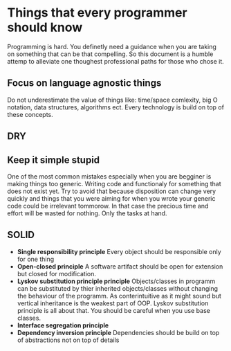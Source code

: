 # Things that every programmer should know
Programming is hard. You definetly need a guidance when you are taking on something that can be that compelling. So this document is a humble attemp to alleviate one thoughest professional paths for those who chose it.

## Focus on language agnostic things
Do not underestimate the value of things like: time/space comlexity, big O notation, data structures, algorithms ect. Every technology is build on top of these concepts.

## DRY

## Keep it simple stupid
One of the most common mistakes especially when you are begginer is making things too generic. Writing code and functionaly for something that does not exist yet. Try to avoid that because disposition can change very quickly and things that you were aiming for when you wrote your generic code could be irrelevant tommorow. In that case the precious time and effort will be wasted for nothing. Only the tasks at hand.

## SOLID
  * __Single responsibility principle__
  Every object should be responsible only for one thing
  * __Open-closed principle__
  A software artifact should be open for extension but closed for modification.
  * __Lyskov substitution principle principle__
  Objects/classes in programm can be substituted by thier inherited objects/classes without changing the behaviour of the programm.
  As conterintuitive as it might sound but vertical inheritance is the weakest part of OOP. Lyskov substitution principle is all about that. You should be careful when you use base classes.
  * __Interface segregation principle__
  * __Dependency inversion principle__
  Dependencies should be build on top of abstractions not on top of details
  
  
